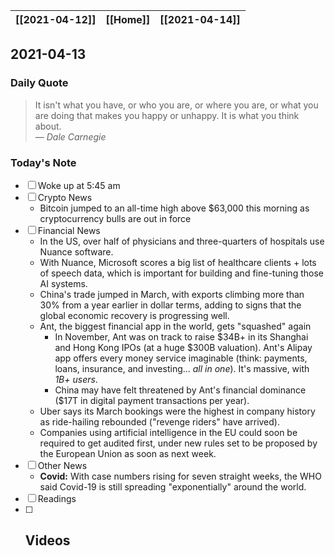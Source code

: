 | [[2021-04-12]] | [[Home]] | [[2021-04-14]] |
| :------------: | :------: | :------------: |

## 2021-04-13 

### Daily Quote
> It isn't what you have, or who you are, or where you are, or what you are doing that makes you happy or unhappy. It is what you think about.  
> &mdash; <cite>Dale Carnegie</cite>

### Today's Note
- [ ] Woke up at 5:45 am
- [ ] Crypto News
	- Bitcoin jumped to an all-time high above $63,000 this morning as cryptocurrency bulls are out in force
- [ ] Financial News
	- In the US, over half of physicians and three-quarters of hospitals use Nuance software.
	- With Nuance, Microsoft scores a big list of healthcare clients + lots of speech data, which is important for building and fine-tuning those AI systems.
	- China's trade jumped in March, with exports climbing more than 30% from a year earlier in dollar terms, adding to signs that the global economic recovery is progressing well.
	- Ant, the biggest financial app in the world, gets "squashed" again
		- In November, Ant was on track to raise $34B+ in its Shanghai and Hong Kong IPOs (at a huge $300B valuation). Ant's Alipay app offers every money service imaginable (think: payments, loans, insurance, and investing... _all in one_). It's massive, with _1B+ users_.
		- China may have felt threatened by Ant's financial dominance ($17T in digital payment transactions per year).
	- Uber says its March bookings were the highest in company history as ride-hailing rebounded ("revenge riders" have arrived). 
	- Companies using artificial intelligence in the EU could soon be required to get audited first, under new rules set to be proposed by the European Union as soon as next week.
- [ ] Other News
	- **Covid:** With case numbers rising for seven straight weeks, the WHO said Covid-19 is still spreading "exponentially" around the world.
- [ ] Readings
- [ ] Videos
	- 